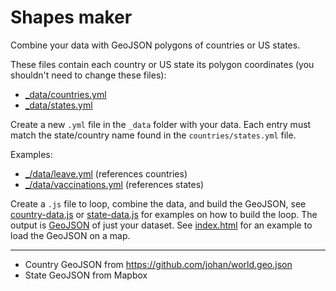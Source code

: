 # Shapes maker

Combine your data with GeoJSON polygons of countries or US states.

These files contain each country or US state its polygon coordinates (you shouldn't need to change these files):

* [_data/countries.yml](https://github.com/katydecorah/shapes-maker/blob/master/_data/countries.yml)
* [_data/states.yml](https://github.com/katydecorah/shapes-maker/blob/master/_data/states.yml)

Create a new `.yml` file in the `_data` folder with your data. Each entry must match the state/country name found in the `countries/states.yml` file.

Examples:

* [_/data/leave.yml](https://github.com/katydecorah/shapes-maker/blob/master/_data/leave.yml) (references countries)
* [_/data/vaccinations.yml](https://github.com/katydecorah/shapes-maker/blob/master/_data/vaccinations.yml) (references states)

Create a `.js` file to loop, combine the data, and build the GeoJSON, see [country-data.js](https://github.com/katydecorah/shapes-maker/blob/master/country-data.js) or [state-data.js](https://github.com/katydecorah/shapes-maker/blob/master/state-data.js) for examples on how to build the loop. The output is [GeoJSON](http://katydecorah.com/shapes-maker/country-data.js) of just your dataset. See [index.html](https://github.com/katydecorah/shapes-maker/blob/master/index.html) for an example to load the GeoJSON on a map.

---

* Country GeoJSON from https://github.com/johan/world.geo.json
* State GeoJSON from Mapbox
